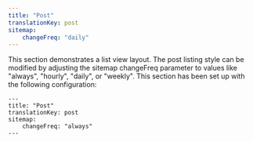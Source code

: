 ```yaml
---
title: "Post"
translationKey: post
sitemap:
    changeFreq: "daily"
---
```


This section demonstrates a list view layout.
The post listing style can be modified by adjusting the sitemap changeFreq parameter to values like "always", "hourly", "daily", or "weekly".
This section has been set up with the following configuration:

    ---
    title: "Post"
    translationKey: post
    sitemap:
        changeFreq: "always"
    ---
